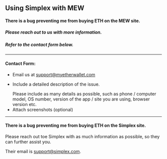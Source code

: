 ## Using Simplex with MEW

#### There is a bug preventing me from buying ETH on the MEW site.

##### Please reach out to us with more information.

##### Refer to the contact form below.

* * *

#### Contact Form:

- Email us at [support@myetherwallet.com](mailto:support@myetherwallet.com)
- <p>Include a detailed description of the issue.</p>
  <note>Please include as many details as possible, such as phone / computer model, OS number, version of the app / site you are using, browser version etc.</note>
- Attach screenshots (optional)

* * *

#### There is a bug preventing me from buying ETH on the Simplex site.

Please reach out toe Simplex with as much information as possible, so they can further assist you.

Their email is [support@simplex.com](mailto:support@simplex.com).
